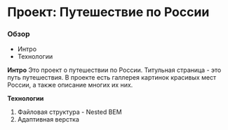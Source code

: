 # Проект: Путешествие по России
### Обзор
* Интро
* Технологии

**Интро**
Это проект о путешествии по России.
Титульная страница - это путь путешествия.
В проекте есть галлерея картинок красивых мест России, а также описание многих их них.

**Технологии**
1) Файловая структура - Nested BEM
2) Адаптивная верстка